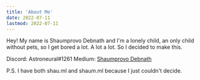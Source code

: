 ```yaml
---
title: 'About Me'
date: 2022-07-11
lastmod: 2022-07-11
---
```

Hey! My name is Shaumprovo Debnath and I'm a lonely child, an only child without pets, so I get bored a lot. A lot a lot. So I decided to make this. 

Discord: Astroneural#1261
Medium: [Shaumprovo Debnath](https://medium.com/@Shaum)

P.S. I have both shau.ml and shaum.ml because I just couldn't decide. 
